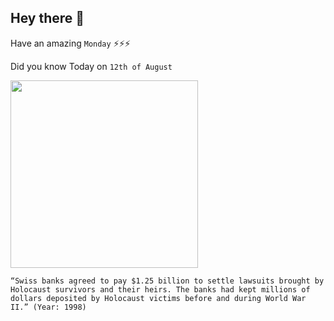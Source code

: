 ## Hey there 👋
Have an amazing `Monday` ⚡⚡⚡

Did you know Today on `12th of August`
 
 [<img src="https://www.swissinfo.ch/resource/image/44319140/landscape_ratio16x9/1920/1080/3249997860cec19b6842623def466751/1ECFE53EB0C6CA4090FC82487A5BCABD/349770368--1-.jpg" width="300" />](http://edition.cnn.com/WORLD/europe/9808/12/swiss.banks/index.html) 
 ```
“Swiss banks agreed to pay $1.25 billion to settle lawsuits brought by Holocaust survivors and their heirs. The banks had kept millions of dollars deposited by Holocaust victims before and during World War II.” (Year: 1998)
```
